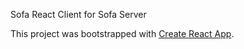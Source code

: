 Sofa React Client for Sofa Server

This project was bootstrapped with [Create React App](https://github.com/facebook/create-react-app).
